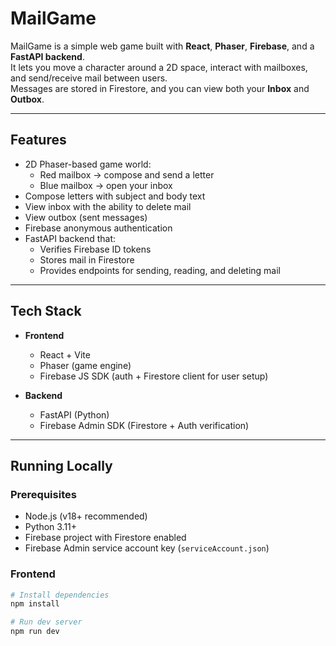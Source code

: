 # MailGame

MailGame is a simple web game built with **React**, **Phaser**, **Firebase**, and a **FastAPI backend**.  
It lets you move a character around a 2D space, interact with mailboxes, and send/receive mail between users.  
Messages are stored in Firestore, and you can view both your **Inbox** and **Outbox**.

---

## Features

- 2D Phaser-based game world:
  - Red mailbox → compose and send a letter
  - Blue mailbox → open your inbox
- Compose letters with subject and body text
- View inbox with the ability to delete mail
- View outbox (sent messages)
- Firebase anonymous authentication
- FastAPI backend that:
  - Verifies Firebase ID tokens
  - Stores mail in Firestore
  - Provides endpoints for sending, reading, and deleting mail

---

## Tech Stack

- **Frontend**
  - React + Vite
  - Phaser (game engine)
  - Firebase JS SDK (auth + Firestore client for user setup)

- **Backend**
  - FastAPI (Python)
  - Firebase Admin SDK (Firestore + Auth verification)

---

## Running Locally

### Prerequisites
- Node.js (v18+ recommended)
- Python 3.11+
- Firebase project with Firestore enabled
- Firebase Admin service account key (`serviceAccount.json`)

### Frontend

```bash
# Install dependencies
npm install

# Run dev server
npm run dev
